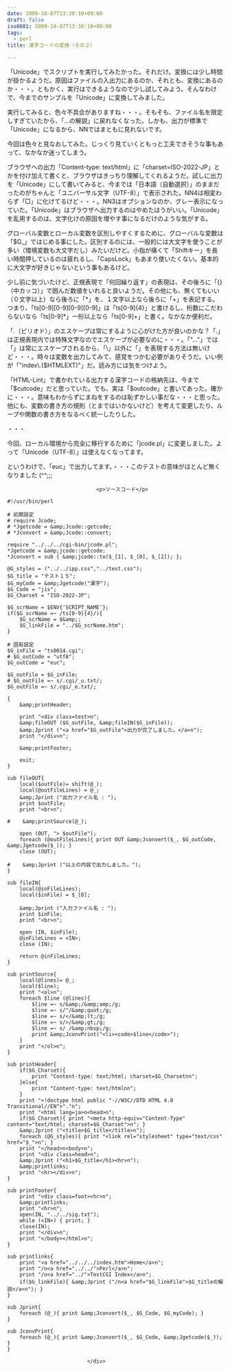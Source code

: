 ```yaml
---
date: 2000-10-07T13:30:10+09:00
draft: false
iso8601: 2000-10-07T13:30:10+09:00
tags:
  - perl
title: 漢字コードの変換（その２）

---
```


<div class="entry-body">
                                 <p>「Unicode」でスクリプトを実行してみたかった。それだけ。変換には少し時間が掛かるようだ。原因はファイルの入出力にあるのか、それとも、変換にあるのか・・・。ともかく、実行はできるようなので少し試してみよう。そんなわけで、今までのサンプルを「Unicode」に変換してみました。 </p>

<p>実行してみると、色々不具合がありますね・・・。そもそも、ファイル名を限定しすぎていたから、「…の解説」に戻れなくなった。しかも、出力が標準で「Unicode」になるから、NNではまともに見れないです。 </p>

<p>今回は色々と見なおしてみた。じっくり見ていくともっと工夫できそうな事もあって、なかなか迷ってしまう。 </p>

<p>ブラウザへの出力「Content-type: text/html」に「charset=ISO-2022-JP」とかを付け加えて書くと、ブラウザはきっちり理解してくれるようだ。試しに出力を「Unicode」にして書いてみると、今までは「日本語（自動選択）」のままだったのがちゃんと「ユニバーサル文字（UTF-8）」で表示された。NN4は相変わらず「□」に化けてるけど・・・。NN3はオプションなのか、グレー表示になっていた。「Unicode」はブラウザへ出力するのはやめたほうがいい。「Unicode」を乱用するのは、文字化けの原因を増やす事になるだけのような気がする。 </p>

<p>グローバル変数とローカル変数を区別しやすくするために、グローバルな変数は「$G_」ではじめる事にした。区別するのには、一般的には大文字を使うことが多い（環境変数も大文字だし）みたいだけど。小指が痛くて「Shiftキー」を長い時間押しているのは疲れるし、「CapsLock」もあまり使いたくない。基本的に大文字が好きじゃないという事もあるけど。 </p>

<p>少し前に気づいたけど、正規表現で「何回繰り返す」の表現は、その後ろに「{}（中カッコ）」で囲んだ数値をいれると良いようだ。その他にも、無くてもいい（０文字以上）なら後ろに「*」を、１文字以上なら後ろに「+」を表記する。つまり、「ts[0-9][0-9][0-9][0-9]」は「ts[0-9]{4}」と書けるし、桁数にこだわらないなら「ts[0-9]*」一桁以上なら「ts[0-9]+」と書く。なかなか便利だ。 </p>

<p>「.（ピリオド）」のエスケープは常にするように心がけた方が良いのかな？「.」は正規表現内では特殊文字なのでエスケープが必要なのに・・・。「"…"」では「」は常にエスケープされるから、「\」以外に「」を表現する方法は無いけど・・・。時々は変数を出力してみて、感覚をつかむ必要がありそうだ。いい例が「"index\.($HTMLEXT)"」だ。読み方には気をつけよう。 </p>

<p>「HTML-Lint」で書かれている出力する漢字コードの格納先は、今まで「$cutcode」だと思っていた。でも、実は「$outcode」と書いてあった。確かに・・・。意味もわからずにまねをするのは恥ずかしい事だな・・・と思った。他にも、変数の書き方の規則（とまではいかないけど）を考えて変更したり、ループや関数の書き方をなるべく統一したりした。 </p>

<p>・・・ </p>

<p>今回、ローカル環境から完全に移行するために「jcode.pl」に変更しました。よって「Unicode（UTF-8）」は使えなくなってます。 </p>

<p>というわけで、「euc」で出力してます。・・・このテストの意味がほとんど無くなりました (^^;;;</p>
                              
                                 <p>ソースコード</p>

```text
#!/usr/bin/perl

# 初期設定
# require Jcode;
# *Jgetcode = &amp;Jcode::getcode;
# *Jconvert = &amp;Jcode::convert;

require "../../../cgi-bin/jcode.pl";
*Jgetcode = &amp;jcode::getcode;
*Jconvert = sub { &amp;jcode::to($_[1], $_[0], $_[2]); };

@G_styles = ("../../ipp.css","../test.css");
$G_title = "テスト１５";
$G_myCode = &amp;Jgetcode("漢字");
$G_Code = "jis";
$G_Charset = "ISO-2022-JP";

$G_scrName = $ENV{'SCRIPT_NAME'};
if($G_scrName =~ /ts[0-9]{4}/){
    $G_scrName = $&amp;;
    $G_linkFile = "../$G_scrName.htm";
}

# 固有設定
$G_inFile = "ts0014.cgi";
# $G_outCode = "utf8";
$G_outCode = "euc";

$G_outFile = $G_inFile;
# $G_outFile =~ s/.cgi/_u.txt/;
$G_outFile =~ s/.cgi/_e.txt/;

{
    &amp;printHeader;

    print "<div class=test>n";
    &amp;fileOUT ($G_outFile, &amp;fileIN($G_inFile));
    &amp;Jprint ("<a href="$G_outFile">出力が完了しました。</a>n");
    print "</div>n";

    &amp;printFooter;

    exit;
}

sub fileOUT{
    local($outFile)= shift(@_);
    local(@outFileLines) = @_;
    &amp;Jprint ("出力ファイル名 : ");
    print $outFile;
    print "<br>n";

#    &amp;printSource(@_);

    open (OUT, "> $outFile");
    foreach (@outFileLines){ print OUT &amp;Jconvert($_, $G_outCode, &amp;Jgetcode($_)); }
    close (OUT);

#    &amp;Jprint ("以上の内容で出力しました。");
}

sub fileIN{
    local(@inFileLines);
    local($inFile) = $_[0];

    &amp;Jprint ("入力ファイル名 : ");
    print $inFile;
    print "<br>n";

    open (IN, $inFile);
    @inFileLines = <IN>;
    close (IN);

    return @inFileLines;
}

sub printSource{
    local(@lines)= @_;
    local($line);
    print "<ol>n";
    foreach $line (@lines){
        $line =~ s/&amp;/&amp;amp;/g;
        $line =~ s/"/&amp;quot;/g;
        $line =~ s/</&amp;lt;/g;
        $line =~ s/>/&amp;gt;/g;
        $line =~ s/ /&amp;nbsp;/g;
        print &amp;JconvPrint("<li><code>$line</code>");
    }
    print "</ol>n";
}

sub printHeader{
    if($G_Charset){
        print "Content-type: text/html; charset=$G_Charsetnn";
    }else{
        print "Content-type: text/htmlnn";
    }
    print "<!doctype html public "-//W3C//DTD HTML 4.0 Transitional//EN">"."n";
    print "<html lang=ja>n<head>n";
    if($G_Charset){ print "<meta http-equiv="Content-Type" content="text/html; charset=$G_Charset">n"; }
    &amp;Jprint ("<title>$G_title</title>n");
    foreach (@G_styles){ print "<link rel="stylesheet" type="text/css" href="$_">n"; }
    print "</head>n<body>n";
    print "<div class=head>n";
    &amp;Jprint ("<h1>$G_title</h1><hr>n");
    &amp;printlinks;
    print "<hr></div>n";
}

sub printFooter{
    print "<div class=foot><hr>n";
    &amp;printlinks;
    print "<hr>n";
    open(IN, "../../sig.txt");
    while (<IN>) { print; }
    close(IN);
    print "</div>n";
    print "</body></html>n";
}

sub printlinks{
    print "<a href="../../../index.htm">Home</a>n";
    print "/n<a href="../../">Perl</a>n";
    print "/n<a href="../">TestCGI Index</a>n";
    if($G_linkFile){ &amp;Jprint ("/n<a href="$G_linkFile">$G_titleの解説</a>n"); }
}

sub Jprint{
    foreach (@_){ print &amp;Jconvert($_, $G_Code, $G_myCode); }
}

sub JconvPrint{
    foreach (@_){ print &amp;Jconvert($_, $G_Code, &amp;Jgetcode($_)); }
}
```
                              </div>
    	